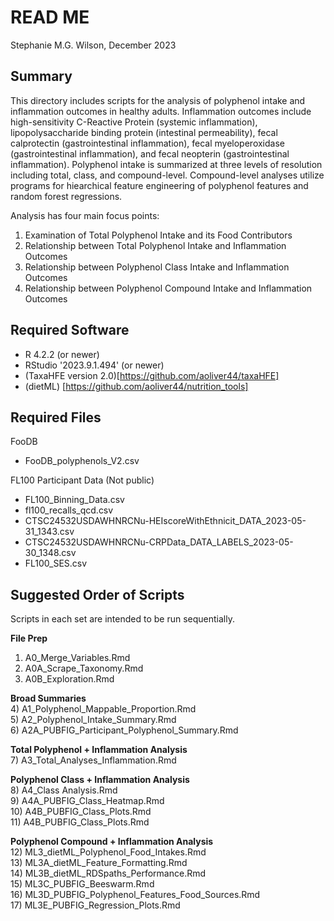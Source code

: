 # READ ME

Stephanie M.G. Wilson, December 2023

## Summary

This directory includes scripts for the analysis of polyphenol intake and inflammation outcomes in healthy adults. Inflammation outcomes include high-sensitivity C-Reactive Protein (systemic inflammation), lipopolysaccharide binding protein (intestinal permeability), fecal calprotectin (gastrointestinal inflammation), fecal myeloperoxidase (gastrointestinal inflammation), and fecal neopterin (gastrointestinal inflammation). Polyphenol intake is summarized at three levels of resolution including total, class, and compound-level. Compound-level analyses utilize programs for hiearchical feature engineering of polyphenol features and random forest regressions.

Analysis has four main focus points:

1) Examination of Total Polyphenol Intake and its Food Contributors
2) Relationship between Total Polyphenol Intake and Inflammation Outcomes
3) Relationship between Polyphenol Class Intake and Inflammation Outcomes
4) Relationship between Polyphenol Compound Intake and Inflammation Outcomes

## Required Software

-   R 4.2.2 (or newer)
-   RStudio '2023.9.1.494' (or newer)
-   (TaxaHFE version 2.0)[https://github.com/aoliver44/taxaHFE]
-   (dietML) [https://github.com/aoliver44/nutrition_tools]

## Required Files

FooDB  
- FooDB_polyphenols_V2.csv  

FL100 Participant Data (Not public)  
- FL100_Binning_Data.csv  
- fl100_recalls_qcd.csv  
- CTSC24532USDAWHNRCNu-HEIscoreWithEthnicit_DATA_2023-05-31_1343.csv  
- CTSC24532USDAWHNRCNu-CRPData_DATA_LABELS_2023-05-30_1348.csv  
- FL100_SES.csv  

## Suggested Order of Scripts

Scripts in each set are intended to be run sequentially.

**File Prep**  
1) A0_Merge_Variables.Rmd
2) A0A_Scrape_Taxonomy.Rmd
3) A0B_Exploration.Rmd

**Broad Summaries**  
4) A1_Polyphenol_Mappable_Proportion.Rmd  
5) A2_Polyphenol_Intake_Summary.Rmd  
6) A2A_PUBFIG_Participant_Polyphenol_Summary.Rmd  

**Total Polyphenol + Inflammation Analysis**   
7) A3_Total_Analyses_Inflammation.Rmd  

**Polyphenol Class + Inflammation Analysis**  
8) A4_Class Analysis.Rmd  
9) A4A_PUBFIG_Class_Heatmap.Rmd  
10) A4B_PUBFIG_Class_Plots.Rmd  
11) A4B_PUBFIG_Class_Plots.Rmd  

**Polyphenol Compound + Inflammation Analysis**   
12) ML3_dietML_Polyphenol_Food_Intakes.Rmd  
13) ML3A_dietML_Feature_Formatting.Rmd  
14) ML3B_dietML_RDSpaths_Performance.Rmd  
15) ML3C_PUBFIG_Beeswarm.Rmd  
16) ML3D_PUBFIG_Polyphenol_Features_Food_Sources.Rmd  
17) ML3E_PUBFIG_Regression_Plots.Rmd  
